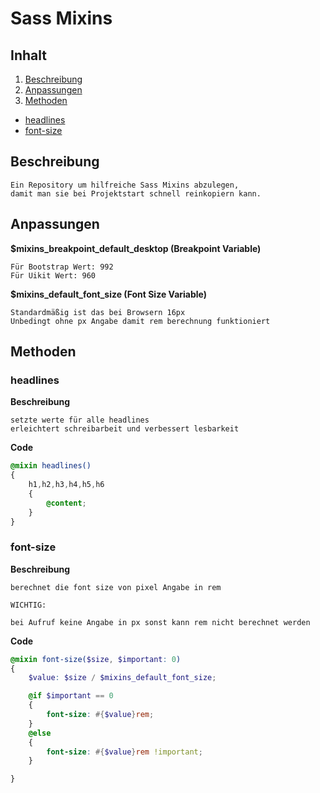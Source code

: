 # Sass Mixins

## Inhalt
1. [Beschreibung](#Beschreibung)
1. [Anpassungen](#Anpassungen)
1. [Methoden](#Methoden)
  * [headlines](#headlines)
  * [font-size](#font-size)


## Beschreibung

    Ein Repository um hilfreiche Sass Mixins abzulegen, 
    damit man sie bei Projektstart schnell reinkopiern kann.

## Anpassungen

**$mixins_breakpoint_default_desktop (Breakpoint Variable)**

    Für Bootstrap Wert: 992
    Für Uikit Wert: 960

**$mixins_default_font_size (Font Size Variable)**

    Standardmäßig ist das bei Browsern 16px
    Unbedingt ohne px Angabe damit rem berechnung funktioniert

## Methoden

### headlines

**Beschreibung**

    setzte werte für alle headlines
    erleichtert schreibarbeit und verbessert lesbarkeit

**Code**
```scss
@mixin headlines()
{
    h1,h2,h3,h4,h5,h6 
    {
        @content;
    }
}
```


### font-size

**Beschreibung**

    berechnet die font size von pixel Angabe in rem

    WICHTIG:

    bei Aufruf keine Angabe in px sonst kann rem nicht berechnet werden

**Code**
```scss
@mixin font-size($size, $important: 0)
{
    $value: $size / $mixins_default_font_size;

    @if $important == 0
    {
        font-size: #{$value}rem;
    }
    @else
    {
        font-size: #{$value}rem !important;
    }

}
```